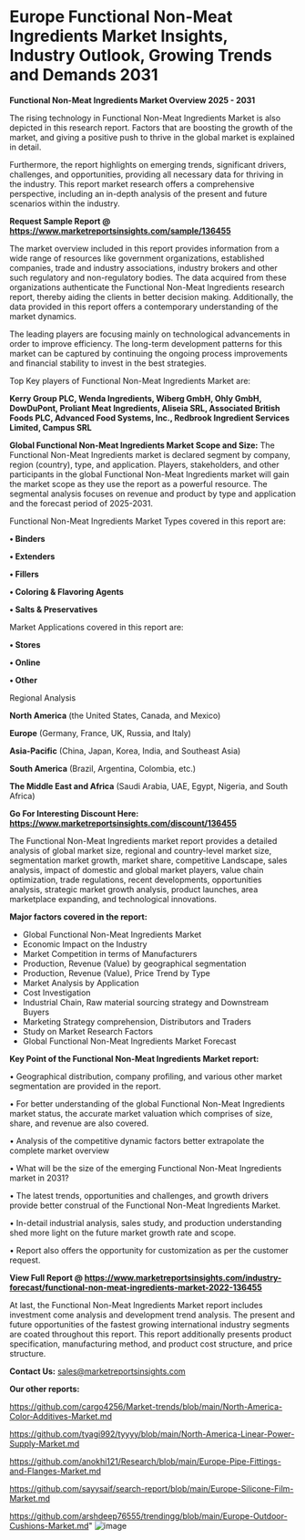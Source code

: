 # Europe Functional Non-Meat Ingredients Market Insights, Industry Outlook, Growing Trends and Demands 2031

<Strong> Functional Non-Meat Ingredients Market Overview 2025 - 2031</strong>

The rising technology in Functional Non-Meat Ingredients Market is also depicted in this research report. Factors that are boosting the growth of the market, and giving a positive push to thrive in the global market is explained in detail.

Furthermore, the report highlights on emerging trends, significant drivers, challenges, and opportunities, providing all necessary data for thriving in the industry. This report market research offers a comprehensive perspective, including an in-depth analysis of the present and future scenarios within the industry.

<strong>Request Sample Report @ <a href=https://www.marketreportsinsights.com/sample/136455>https://www.marketreportsinsights.com/sample/136455</a></strong>

The market overview included in this report provides information from a wide range of resources like government organizations, established companies, trade and industry associations, industry brokers and other such regulatory and non-regulatory bodies. The data acquired from these organizations authenticate the Functional Non-Meat Ingredients research report, thereby aiding the clients in better decision making. Additionally, the data provided in this report offers a contemporary understanding of the market dynamics.

The leading players are focusing mainly on technological advancements in order to improve efficiency. The long-term development patterns for this market can be captured by continuing the ongoing process improvements and financial stability to invest in the best strategies.

Top Key players of Functional Non-Meat Ingredients Market are:

<strong>Kerry Group PLC, Wenda Ingredients, Wiberg GmbH, Ohly GmbH, DowDuPont, Proliant Meat Ingredients, Aliseia SRL, Associated British Foods PLC, Advanced Food Systems, Inc., Redbrook Ingredient Services Limited, Campus SRL</strong>

<strong><b>Global Functional Non-Meat Ingredients Market Scope and Size:</b></strong>
The Functional Non-Meat Ingredients market is declared segment by company, region (country), type, and application. Players, stakeholders, and other participants in the global Functional Non-Meat Ingredients market will gain the market scope as they use the report as a powerful resource. The segmental analysis focuses on revenue and product by type and application and the forecast period of 2025-2031.

Functional Non-Meat Ingredients Market Types covered in this report are:

<strong>• Binders

• Extenders

• Fillers

• Coloring & Flavoring Agents

• Salts & Preservatives</strong>

Market Applications covered in this report are:

<strong>• Stores

• Online

• Other</strong> 

Regional Analysis

<strong>North America</strong> (the United States, Canada, and Mexico)

<strong>Europe</strong> (Germany, France, UK, Russia, and Italy)

<strong>Asia-Pacific</strong> (China, Japan, Korea, India, and Southeast Asia)

<strong>South America</strong> (Brazil, Argentina, Colombia, etc.)

<strong>The Middle East and Africa</strong> (Saudi Arabia, UAE, Egypt, Nigeria, and South Africa)

<strong>Go For Interesting Discount Here: <a href=https://www.marketreportsinsights.com/discount/136455>https://www.marketreportsinsights.com/discount/136455</a></strong>

The Functional Non-Meat Ingredients market report provides a detailed analysis of global market size, regional and country-level market size, segmentation market growth, market share, competitive Landscape, sales analysis, impact of domestic and global market players, value chain optimization, trade regulations, recent developments, opportunities analysis, strategic market growth analysis, product launches, area marketplace expanding, and technological innovations.

<strong><b>Major factors covered in the report:</b></strong>
<ul>
  <li>Global Functional Non-Meat Ingredients Market </li>
  <li>Economic Impact on the Industry</li>
  <li>Market Competition in terms of Manufacturers</li>
  <li>Production, Revenue (Value) by geographical segmentation</li>
  <li>Production, Revenue (Value), Price Trend by Type</li>
  <li>Market Analysis by Application</li>
  <li>Cost Investigation</li>
  <li>Industrial Chain, Raw material sourcing strategy and Downstream Buyers</li>
  <li>Marketing Strategy comprehension, Distributors and Traders</li>
  <li>Study on Market Research Factors</li>
  <li>Global Functional Non-Meat Ingredients Market Forecast</li>
</ul>

<strong><b>Key Point of the Functional Non-Meat Ingredients Market report:</b></strong>

• Geographical distribution, company profiling, and various other market segmentation are provided in the report.

• For better understanding of the global Functional Non-Meat Ingredients market status, the accurate market valuation which comprises of size, share, and revenue are also covered.

• Analysis of the competitive dynamic factors better extrapolate the complete market overview

• What will be the size of the emerging Functional Non-Meat Ingredients market in 2031?

• The latest trends, opportunities and challenges, and growth drivers provide better construal of the Functional Non-Meat Ingredients Market.

• In-detail industrial analysis, sales study, and production understanding shed more light on the future market growth rate and scope.

• Report also offers the opportunity for customization as per the customer request.

<strong><b>View Full Report @ <a href=https://www.marketreportsinsights.com/industry-forecast/functional-non-meat-ingredients-market-2022-136455>https://www.marketreportsinsights.com/industry-forecast/functional-non-meat-ingredients-market-2022-136455</a></b></strong>


At last, the Functional Non-Meat Ingredients Market report includes investment come analysis and development trend analysis. The present and future opportunities of the fastest growing international industry segments are coated throughout this report. This report additionally presents product specification, manufacturing method, and product cost structure, and price structure.

<strong>Contact Us:</strong>
sales@marketreportsinsights.com

<strong>Our other reports:</strong>

<a href=https://github.com/cargo4256/Market-trends/blob/main/North-America-Color-Additives-Market.md>https://github.com/cargo4256/Market-trends/blob/main/North-America-Color-Additives-Market.md</a>

<a href=https://github.com/tyagi992/tyyyy/blob/main/North-America-Linear-Power-Supply-Market.md>https://github.com/tyagi992/tyyyy/blob/main/North-America-Linear-Power-Supply-Market.md</a>

<a href=https://github.com/anokhi121/Research/blob/main/Europe-Pipe-Fittings-and-Flanges-Market.md>https://github.com/anokhi121/Research/blob/main/Europe-Pipe-Fittings-and-Flanges-Market.md</a>

<a href=https://github.com/sayysaif/search-report/blob/main/Europe-Silicone-Film-Market.md>https://github.com/sayysaif/search-report/blob/main/Europe-Silicone-Film-Market.md</a>

<a href=https://github.com/arshdeep76555/trendingg/blob/main/Europe-Outdoor-Cushions-Market.md>https://github.com/arshdeep76555/trendingg/blob/main/Europe-Outdoor-Cushions-Market.md</a>"
![image](https://github.com/user-attachments/assets/a4abf2dc-cc7c-4c30-9226-9a1a3d3bc7d1)

